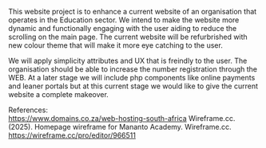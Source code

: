 This website project is to enhance a current website of an organisation that operates in the Education sector. 
We intend to make the website more dynamic and functionally engaging with the user aiding to reduce the scrolling on the main page. 
The current website will be refurbrished with new colour theme that will make it more eye catching to the user. 

We will apply simplicity attributes and UX that is freindly to the user. The organisation should be able to increase the number registration through the WEB. 
At a later stage we will include php components like online payments  and leaner portals but at this current stage we would like to give the current website a complete makeover.  

References:  
https://www.domains.co.za/web-hosting-south-africa
Wireframe.cc. (2025). Homepage wireframe for Mananto Academy. Wireframe.cc.
https://wireframe.cc/pro/editor/966511
